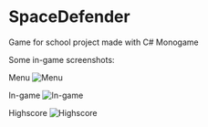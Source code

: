 # SpaceDefender
Game for school project made with C# Monogame

Some in-game screenshots:

Menu
![Menu](https://i.imgur.com/VckfelO.png)

In-game
![In-game](https://i.imgur.com/Ua2tmd7.png)

Highscore
![Highscore](https://i.imgur.com/v3T0f59.png)
